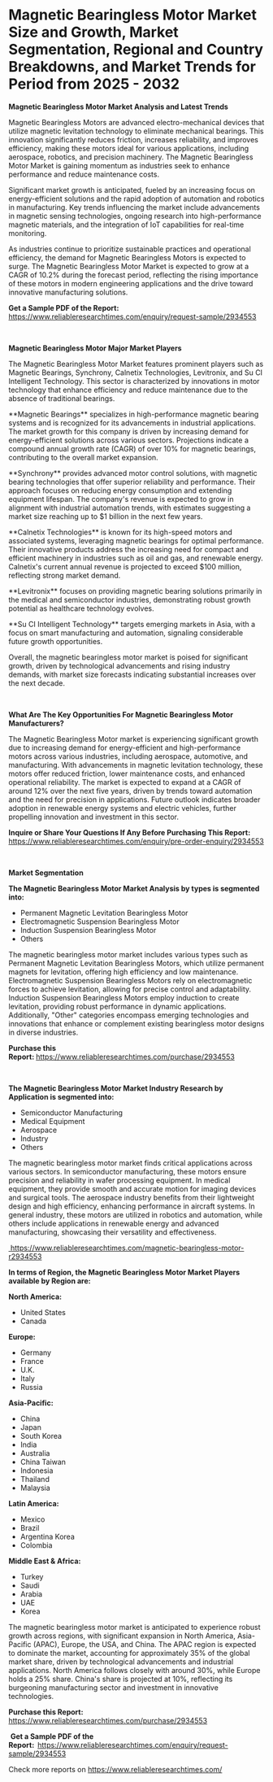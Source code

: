 <p><h1>Magnetic Bearingless Motor Market Size and Growth, Market Segmentation, Regional and Country Breakdowns, and Market Trends for Period from 2025 -  2032</h1></p><p><strong>Magnetic Bearingless Motor Market Analysis and Latest Trends</strong></p>
<p><p>Magnetic Bearingless Motors are advanced electro-mechanical devices that utilize magnetic levitation technology to eliminate mechanical bearings. This innovation significantly reduces friction, increases reliability, and improves efficiency, making these motors ideal for various applications, including aerospace, robotics, and precision machinery. The Magnetic Bearingless Motor Market is gaining momentum as industries seek to enhance performance and reduce maintenance costs.</p><p>Significant market growth is anticipated, fueled by an increasing focus on energy-efficient solutions and the rapid adoption of automation and robotics in manufacturing. Key trends influencing the market include advancements in magnetic sensing technologies, ongoing research into high-performance magnetic materials, and the integration of IoT capabilities for real-time monitoring. </p><p>As industries continue to prioritize sustainable practices and operational efficiency, the demand for Magnetic Bearingless Motors is expected to surge. The Magnetic Bearingless Motor Market is expected to grow at a CAGR of 10.2% during the forecast period, reflecting the rising importance of these motors in modern engineering applications and the drive toward innovative manufacturing solutions.</p></p>
<p><strong>Get a Sample PDF of the Report:&nbsp;</strong> <a href="https://www.reliableresearchtimes.com/enquiry/request-sample/2934553?utm_campaign=3031&utm_medium=2&utm_source=Github&utm_content=ia&utm_term=13032025&utm_id=magnetic-bearingless-motor">https://www.reliableresearchtimes.com/enquiry/request-sample/2934553</a></p>
<p>&nbsp;</p>
<p><strong>Magnetic Bearingless Motor Major Market Players</strong></p>
<p><p>The Magnetic Bearingless Motor Market features prominent players such as Magnetic Bearings, Synchrony, Calnetix Technologies, Levitronix, and Su CI Intelligent Technology. This sector is characterized by innovations in motor technology that enhance efficiency and reduce maintenance due to the absence of traditional bearings.</p><p>**Magnetic Bearings** specializes in high-performance magnetic bearing systems and is recognized for its advancements in industrial applications. The market growth for this company is driven by increasing demand for energy-efficient solutions across various sectors. Projections indicate a compound annual growth rate (CAGR) of over 10% for magnetic bearings, contributing to the overall market expansion.</p><p>**Synchrony** provides advanced motor control solutions, with magnetic bearing technologies that offer superior reliability and performance. Their approach focuses on reducing energy consumption and extending equipment lifespan. The company's revenue is expected to grow in alignment with industrial automation trends, with estimates suggesting a market size reaching up to $1 billion in the next few years.</p><p>**Calnetix Technologies** is known for its high-speed motors and associated systems, leveraging magnetic bearings for optimal performance. Their innovative products address the increasing need for compact and efficient machinery in industries such as oil and gas, and renewable energy. Calnetix's current annual revenue is projected to exceed $100 million, reflecting strong market demand.</p><p>**Levitronix** focuses on providing magnetic bearing solutions primarily in the medical and semiconductor industries, demonstrating robust growth potential as healthcare technology evolves. </p><p>**Su CI Intelligent Technology** targets emerging markets in Asia, with a focus on smart manufacturing and automation, signaling considerable future growth opportunities.</p><p>Overall, the magnetic bearingless motor market is poised for significant growth, driven by technological advancements and rising industry demands, with market size forecasts indicating substantial increases over the next decade.</p></p>
<p>&nbsp;</p>
<p><strong>What Are The Key Opportunities For Magnetic Bearingless Motor Manufacturers?</strong></p>
<p><p>The Magnetic Bearingless Motor market is experiencing significant growth due to increasing demand for energy-efficient and high-performance motors across various industries, including aerospace, automotive, and manufacturing. With advancements in magnetic levitation technology, these motors offer reduced friction, lower maintenance costs, and enhanced operational reliability. The market is expected to expand at a CAGR of around 12% over the next five years, driven by trends toward automation and the need for precision in applications. Future outlook indicates broader adoption in renewable energy systems and electric vehicles, further propelling innovation and investment in this sector.</p></p>
<p><strong>Inquire or Share Your Questions If Any Before Purchasing This Report:</strong> <a href="https://www.reliableresearchtimes.com/enquiry/pre-order-enquiry/2934553?utm_campaign=3031&utm_medium=2&utm_source=Github&utm_content=ia&utm_term=13032025&utm_id=magnetic-bearingless-motor">https://www.reliableresearchtimes.com/enquiry/pre-order-enquiry/2934553</a></p>
<p>&nbsp;</p>
<p><strong>Market Segmentation</strong></p>
<p><strong>The Magnetic Bearingless Motor Market Analysis by types is segmented into:</strong></p>
<p><ul><li>Permanent Magnetic Levitation Bearingless Motor</li><li>Electromagnetic Suspension Bearingless Motor</li><li>Induction Suspension Bearingless Motor</li><li>Others</li></ul></p>
<p><p>The magnetic bearingless motor market includes various types such as Permanent Magnetic Levitation Bearingless Motors, which utilize permanent magnets for levitation, offering high efficiency and low maintenance. Electromagnetic Suspension Bearingless Motors rely on electromagnetic forces to achieve levitation, allowing for precise control and adaptability. Induction Suspension Bearingless Motors employ induction to create levitation, providing robust performance in dynamic applications. Additionally, "Other" categories encompass emerging technologies and innovations that enhance or complement existing bearingless motor designs in diverse industries.</p></p>
<p><strong>Purchase this Report:&nbsp;</strong><a href="https://www.reliableresearchtimes.com/purchase/2934553?utm_campaign=3031&utm_medium=2&utm_source=Github&utm_content=ia&utm_term=13032025&utm_id=magnetic-bearingless-motor">https://www.reliableresearchtimes.com/purchase/2934553</a></p>
<p>&nbsp;</p>
<p><strong>The Magnetic Bearingless Motor Market Industry Research by Application is segmented into:</strong></p>
<p><ul><li>Semiconductor Manufacturing</li><li>Medical Equipment</li><li>Aerospace</li><li>Industry</li><li>Others</li></ul></p>
<p><p>The magnetic bearingless motor market finds critical applications across various sectors. In semiconductor manufacturing, these motors ensure precision and reliability in wafer processing equipment. In medical equipment, they provide smooth and accurate motion for imaging devices and surgical tools. The aerospace industry benefits from their lightweight design and high efficiency, enhancing performance in aircraft systems. In general industry, these motors are utilized in robotics and automation, while others include applications in renewable energy and advanced manufacturing, showcasing their versatility and effectiveness.</p></p>
<p><a href="https://www.reliableresearchtimes.com/magnetic-bearingless-motor-r2934553?utm_campaign=3031&utm_medium=2&utm_source=Github&utm_content=ia&utm_term=13032025&utm_id=magnetic-bearingless-motor">&nbsp;https://www.reliableresearchtimes.com/magnetic-bearingless-motor-r2934553</a></p>
<p><strong>In terms of Region, the Magnetic Bearingless Motor Market Players available by Region are:</strong></p>
<p>
    <p> <strong> North America: </strong>
        <ul>
            <li>United States</li>
            <li>Canada</li>
        </ul>
        </p> 
    <p> <strong> Europe: </strong>
        <ul>
            <li>Germany</li>
            <li>France</li>
            <li>U.K.</li>
            <li>Italy</li>
            <li>Russia</li>
        </ul>
        </p> 
    <p> <strong> Asia-Pacific: </strong>
        <ul>
            <li>China</li>
            <li>Japan</li>
            <li>South Korea</li>
            <li>India</li>
            <li>Australia</li>
            <li>China Taiwan</li>
            <li>Indonesia</li>
            <li>Thailand</li>
            <li>Malaysia</li>
        </ul>
        </p> 
    <p> <strong> Latin America: </strong>
        <ul>
            <li>Mexico</li>
            <li>Brazil</li>
            <li>Argentina Korea</li>
            <li>Colombia</li>
        </ul>
        </p> 
    <p> <strong> Middle East & Africa: </strong>
        <ul>
            <li>Turkey</li>
            <li>Saudi</li>
            <li>Arabia</li>
            <li>UAE</li>
            <li>Korea</li>
        </ul>
    </p>
    </p>
<p><p>The magnetic bearingless motor market is anticipated to experience robust growth across regions, with significant expansion in North America, Asia-Pacific (APAC), Europe, the USA, and China. The APAC region is expected to dominate the market, accounting for approximately 35% of the global market share, driven by technological advancements and industrial applications. North America follows closely with around 30%, while Europe holds a 25% share. China's share is projected at 10%, reflecting its burgeoning manufacturing sector and investment in innovative technologies.</p></p>
<p><strong>Purchase this Report: </strong><a href="https://www.reliableresearchtimes.com/purchase/2934553?utm_campaign=3031&utm_medium=2&utm_source=Github&utm_content=ia&utm_term=13032025&utm_id=magnetic-bearingless-motor">https://www.reliableresearchtimes.com/purchase/2934553</a></p>
<p>&nbsp;<strong>Get a Sample PDF of the Report:&nbsp;&nbsp;</strong><a href="https://www.reliableresearchtimes.com/enquiry/request-sample/2934553?utm_campaign=3031&utm_medium=2&utm_source=Github&utm_content=ia&utm_term=13032025&utm_id=magnetic-bearingless-motor">https://www.reliableresearchtimes.com/enquiry/request-sample/2934553</a></p>
<p><strong></strong></p>
<p>Check more reports on <a href="https://www.reliableresearchtimes.com/?utm_campaign=3031&utm_medium=2&utm_source=Github&utm_content=ia&utm_term=13032025&utm_id=magnetic-bearingless-motor">https://www.reliableresearchtimes.com/</a></p>